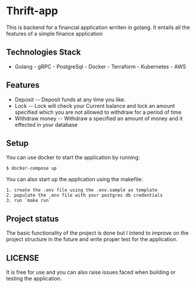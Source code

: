 # Thrift-app
This is backend for a financial application wrriten in golang. It entails all the features of a simple finance application

## Technologies Stack
- Golang - gRPC - PostgreSql - Docker - Terraform - Kubernetes - AWS

## Features
- Deposit -- Deposit funds at any time you like.
- Lock -- Lock will check your Current balance and lock an amount specified which you are not allowed to withdraw for a period of time
- Withdraw money -- Withdraw a specified an amount of money and it effected in your database

## Setup
You can use docker to start the application by running:
```
$ docker-compose up
```

You can also start up the application using the makefile:
```
1. create the .env file using the .env.sample as template
2. populate the .env file with your postgres db credentials
3. run `make run`
```
## Project status
The basic functionality of the project is done but I intend to improve on the project structure in the future and write proper test for the application.

## LICENSE
It is free for use and you can also raise issues faced when building or testing the application.
